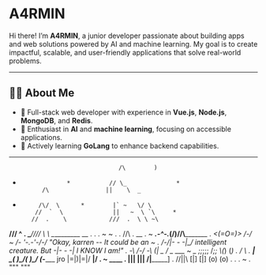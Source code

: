 # A4RMIN

Hi there! I’m **A4RMIN**, a junior developer passionate about building apps and web solutions powered by AI and machine learning. My goal is to create impactful, scalable, and user-friendly applications that solve real-world problems.  

---

## 👨‍💻 About Me

- 🌟 Full-stack web developer with experience in **Vue.js**, **Node.js**, **MongoDB**, and **Redis**.  
- 🧠 Enthusiast in **AI** and **machine learning**, focusing on accessible applications.  
- 💼 Actively learning **GoLang** to enhance backend capabilities.  

---


                                   /\        )
   *                  *           // \_              *
               /\                ||    \  _
 *          /\/  \      *        |` ~   \/ \
           //  `  \              ||   ~  \ `\     *
          //  .    \            ///  .  \ \ ~\
 ________///    ^ . \__________////    \   \  \__________
            __   .     .     .     ~            ~    .
   .       //\\                    .        __   .     ~
___________________.-^-.___(\/)____________//\\___________
    .            _<(=O=)>  /-/                   ~
                /- '-.-'-\/-/   "Okay, karren -- It could be an
  ~     .      /-/|- - -|\_/     intelligent creature. But
               \-\|- - -|        I KNOW I am!"
   .            \-\ /-/ \-\  (|  _ /   _          ___    ~
          _     ;;_\;;; /_;;  \\(_)   (_)    .   /   \     .
_________| \___________________\( )\_/( )\______/     \(-______
jro                             |=|\)\|=|/    ______|__/       .
   ~        ____        .       |||   |||    /__|_______]
     .     //||\\               [|]   [|]    (o)     (o)
    .      .       .     ~              .    """     """
<!--
## 🚀 Projects  

### 1. **Dot Duel - AI Showdown**  
**Description:**  
A tactical 2D game where a player competes against an AI in a grid-based environment. The AI uses advanced algorithms to outsmart the player.  

**Tech Stack:**  
- **AI Microservice:** Python (A* pathfinding, heatmaps, Q-learning).  
- **Game Engine:** Node.js.  
- **Frontend:** Vue.js.  
- **Database:** Redis.  

**Features and Outcomes:**  
- **Real-time Gameplay:** Enabled seamless real-time communication using WebSocket, supporting up to **50 concurrent players**.  
- **AI Optimization:** Reduced AI decision latency by **30%** through efficient algorithm structuring.  
- **Scalability:** Deployed via **GitHub Pages** and **Railway** for free hosting.  

[View Demo](https://example.com/dotduel) | [GitHub Repository](https://github.com/A4RMIN/dot-duel)

---

### 2. **Dodge the Falling Objects Game**  
**Description:**  
A browser-based game where the player controls a box to dodge falling objects. Built using **pure HTML, CSS, and JavaScript**.  

**Features and Outcomes:**  
- **Cross-Device Compatibility:** Fully responsive across devices with minimalistic UI.  
- **Dynamic Challenges:** Randomized object spawning increases game replayability.  
- **Fast Load Times:** Achieved **100/100 performance score on Google Lighthouse**.  

[View Demo](https://example.com/dodge-falling-objects) | [GitHub Repository](https://github.com/A4RMIN/dodge-falling-objects)

---

### 3. **Wrestling Simulation**  
**Description:**  
A simulation app that models an entire wrestling season, including dual meets, individual matches, and tournaments.  

**Tech Stack:**  
- **Backend:** Node.js with RESTful APIs.  
- **Frontend:** Vue.js.  
- **Database:** MongoDB.  

**Features and Outcomes:**  
- **Statistical Insights:** Generated realistic match data using probabilistic models, processing up to **10,000 matches per hour**.  
- **Performance Metrics:** Designed seeding logic, ensuring realistic rankings based on past outcomes.  
- **Improved UX:** Streamlined tournament views with Vue.js dynamic components.  

[View Demo](https://example.com/wrestling-simulation) | [GitHub Repository](https://github.com/A4RMIN/wrestling-simulation)

---

### 4. **Portfolio Website**  
**Description:**  
A personal portfolio to showcase my skills, projects, and contact details.  

**Tech Stack:**  
- **Frontend:** Nuxt3, TailwindCSS.  
- **Backend:** Static JSON for project data.  

**Features and Outcomes:**  
- **Responsive Design:** Optimized for both desktop and mobile with TailwindCSS.  
- **Interactive Project Cards:** Includes live demo links, improving recruiter engagement.  
- **Fast Hosting:** Deployed on **Vercel** for zero-downtime scalability.  

[Visit Portfolio](https://example.com/portfolio) | [GitHub Repository](https://github.com/A4RMIN/portfolio-website)

---

## 🛠️ Skills  

**Web Development:**  
- Vue.js, Nuxt3, Node.js, Express.js  
- MongoDB, Redis, JWT Authentication  

**AI/ML Development:**  
- Python (TensorFlow, Scikit-learn)  
- Basic reinforcement learning and pathfinding algorithms  

**Tools and Other Tech:**  
- Docker, Git, Postman  

---

## 📫 Let’s Connect!  

- **Email:** armin.jobs@example.com  
- **Portfolio:** [Link to Portfolio](https://example.com/portfolio)  
- **GitHub:** [A4RMIN GitHub Profile](https://github.com/A4RMIN)  
- **LinkedIn:** [Your LinkedIn](https://linkedin.com/in/A4RMIN)  
-->

<!--**A4rmin/A4rmin** is a ✨ _special_ ✨ repository because its `README.md` (this file) appears on your GitHub profile.
## Hi there 👋
Here are some ideas to get you started:

- 🔭 I’m currently working on ...
- 🌱 I’m currently learning ...
- 👯 I’m looking to collaborate on ...
- 🤔 I’m looking for help with ...
- 💬 Ask me about ...
- 📫 How to reach me: ...
- 😄 Pronouns: ...
- ⚡ Fun fact: ...
-->
